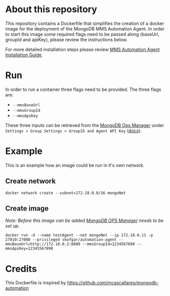 # About this repository
This repository contains a Dockerfile that simplifies the creation of a docker image for the deployment of the MongoDB MMS Automation Agent.
In order to start this image some required flags need to be passed along (baseUrl, groupId and apiKey), please review the instructions below.

For more detailed installation steps please review [MMS Automation Agent Installation Guide](https://docs.cloudmanager.mongodb.com/tutorial/nav/install-automation-agent/).


# Run
In order to run a container three flags need to be provided. The three flags are:
 * `--mmsBaseUrl`
 * `--mmsGroupId`
 * `--mmsApiKey`

These three inputs can be retrieved from the [MongoDB Ops Manager](https://docs.opsmanager.mongodb.com/current/) under `Settings > Group Settings > GroupID and Agent API Key` ([docs](https://docs.opsmanager.mongodb.com/current/reference/automation-agent/#asetting.mmsGroupId)).

# Example
This is an example how an image could be run in it's own network.

## Create network

```
docker network create --subnet=172.18.0.0/16 mongoNet
```

## Create image
_Note: Before this image can be added [MongoDB OPS Manager](https://www.mongodb.com/products/ops-manager) needs to be set up._

```
docker run -d --name testAgent --net mongoNet --ip 172.18.0.11 -p 27010:27000 --privileged skofgar/automation-agent --mmsBaseUrl=http://172.18.0.2:8080 --mmsGroupId=1234567890 --mmsApiKey=12345567890
```

# Credits

This Dockerfile is inspired by https://github.com/mcascallares/mongodb-automation
